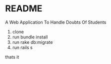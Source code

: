 # README
A Web Application To Handle Doubts Of Students
1. clone 
2. run bundle install
3. run rake db:migrate
4. run rails s

thats it
